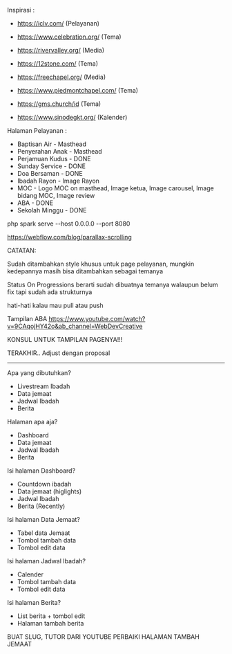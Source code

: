 Inspirasi :

- https://iclv.com/ (Pelayanan)

- https://www.celebration.org/ (Tema)

- https://rivervalley.org/ (Media)

- https://12stone.com/ (Tema)

- https://freechapel.org/ (Media)

- https://www.piedmontchapel.com/ (Tema)

- https://gms.church/id (Tema)

- https://www.sinodegkt.org/ (Kalender)

Halaman Pelayanan :

- Baptisan Air - Masthead
- Penyerahan Anak - Masthead
- Perjamuan Kudus - DONE
- Sunday Service - DONE
- Doa Bersaman - DONE
- Ibadah Rayon - Image Rayon
- MOC - Logo MOC on masthead, Image ketua, Image carousel, Image bidang MOC, Image review
- ABA - DONE
- Sekolah Minggu - DONE

php spark serve --host 0.0.0.0 --port 8080

https://webflow.com/blog/parallax-scrolling

CATATAN:

Sudah ditambahkan style khusus untuk page pelayanan, mungkin kedepannya masih bisa ditambahkan sebagai temanya

Status On Progressions berarti sudah dibuatnya temanya walaupun belum fix tapi sudah ada strukturnya

hati-hati kalau mau pull atau push

Tampilan ABA
https://www.youtube.com/watch?v=9CAqojHY42o&ab_channel=WebDevCreative

KONSUL UNTUK TAMPILAN PAGENYA!!!

TERAKHIR.. Adjust dengan proposal

---

Apa yang dibutuhkan?

- Livestream Ibadah
- Data jemaat
- Jadwal Ibadah
- Berita

Halaman apa aja?

- Dashboard
- Data jemaat
- Jadwal Ibadah
- Berita

Isi halaman Dashboard?

- Countdown ibadah
- Data jemaat (higlights)
- Jadwal Ibadah
- Berita (Recently)

Isi halaman Data Jemaat?

- Tabel data Jemaat
- Tombol tambah data
- Tombol edit data

Isi halaman Jadwal Ibadah?

- Calender
- Tombol tambah data
- Tombol edit data

Isi halaman Berita?

- List berita + tombol edit
- Halaman tambah berita

BUAT SLUG, TUTOR DARI YOUTUBE
PERBAIKI HALAMAN TAMBAH JEMAAT
